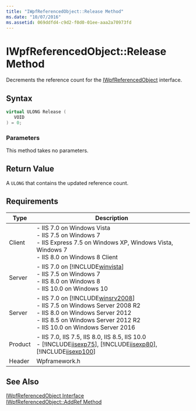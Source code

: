 ```yaml
---
title: "IWpfReferencedObject::Release Method"
ms.date: "10/07/2016"
ms.assetid: 069ddfd4-c9d2-f0d0-01ee-aaa2a70973fd
---
```

# IWpfReferencedObject::Release Method
Decrements the reference count for the [IWpfReferencedObject](../../web-development-reference/native-code-api-reference/iwpfreferencedobject-interface.md) interface.  
  
## Syntax  
  
```cpp  
virtual ULONG Release (  
   VOID  
) = 0;  
```  
  
### Parameters  
 This method takes no parameters.  
  
## Return Value  
 A `ULONG` that contains the updated reference count.  
  
## Requirements  
  
|Type|Description|  
|----------|-----------------|  
|Client|-   IIS 7.0 on Windows Vista<br />-   IIS 7.5 on Windows 7<br />-   IIS Express 7.5 on Windows XP, Windows Vista, Windows 7<br />-   IIS 8.0 on Windows 8 Client|  
|Server|-   IIS 7.0 on [!INCLUDE[winvista](../../wmi-provider/includes/winvista-md.md)]<br />-   IIS 7.5 on Windows 7<br />-   IIS 8.0 on Windows 8<br />-   IIS 10.0 on Windows 10|  
|Server|-   IIS 7.0 on [!INCLUDE[winsrv2008](../../wmi-provider/includes/winsrv2008-md.md)]<br />-   IIS 7.5 on Windows Server 2008 R2<br />-   IIS 8.0 on Windows Server 2012<br />-   IIS 8.5 on Windows Server 2012 R2<br />-   IIS 10.0 on Windows Server 2016|  
|Product|-   IIS 7.0, IIS 7.5, IIS 8.0, IIS 8.5, IIS 10.0<br />-   [!INCLUDE[iisexp75](../../web-development-reference/native-code-api-reference/includes/iisexp75-md.md)], [!INCLUDE[iisexp80](../../web-development-reference/native-code-api-reference/includes/iisexp80-md.md)], [!INCLUDE[iisexp100](../../web-development-reference/native-code-api-reference/includes/iisexp100-md.md)]|  
|Header|Wpframework.h|  
  
## See Also  
 [IWpfReferencedObject Interface](../../web-development-reference/native-code-api-reference/iwpfreferencedobject-interface.md)   
 [IWpfReferencedObject::AddRef Method](../../web-development-reference/native-code-api-reference/iwpfreferencedobject-addref-method.md)
